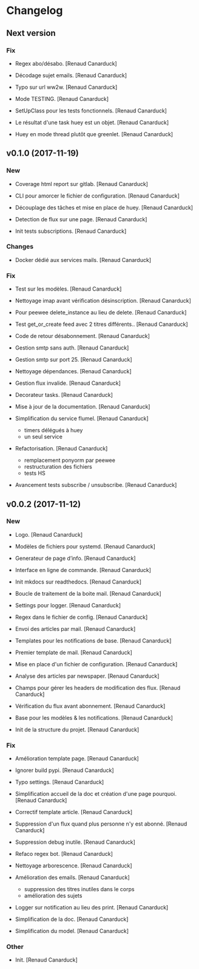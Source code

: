 # Changelog


## Next version

### Fix

* Regex abo/désabo. [Renaud Canarduck]

* Décodage sujet emails. [Renaud Canarduck]

* Typo sur url ww2w. [Renaud Canarduck]

* Mode TESTING. [Renaud Canarduck]

* SetUpClass pour les tests fonctionnels. [Renaud Canarduck]

* Le résultat d'une task huey est un objet. [Renaud Canarduck]

* Huey en mode thread plutôt que greenlet. [Renaud Canarduck]


## v0.1.0 (2017-11-19)

### New

* Coverage html report sur gitlab. [Renaud Canarduck]

* CLI pour amorcer le fichier de configuration. [Renaud Canarduck]

* Découplage des tâches et mise en place de huey. [Renaud Canarduck]

* Detection de flux sur une page. [Renaud Canarduck]

* Init tests subscriptions. [Renaud Canarduck]

### Changes

* Docker dédié aux services mails. [Renaud Canarduck]

### Fix

* Test sur les modèles. [Renaud Canarduck]

* Nettoyage imap avant vérification désinscription. [Renaud Canarduck]

* Pour peewee delete_instance au lieu de delete. [Renaud Canarduck]

* Test get_or_create feed avec 2 titres différents.. [Renaud Canarduck]

* Code de retour désabonnement. [Renaud Canarduck]

* Gestion smtp sans auth. [Renaud Canarduck]

* Gestion smtp sur port 25. [Renaud Canarduck]

* Nettoyage dépendances. [Renaud Canarduck]

* Gestion flux invalide. [Renaud Canarduck]

* Decorateur tasks. [Renaud Canarduck]

* Mise à jour de la documentation. [Renaud Canarduck]

* Simplification du service flumel. [Renaud Canarduck]

  * timers délégués à huey
  * un seul service

* Refactorisation. [Renaud Canarduck]

  * remplacement ponyorm par peewee
  * restructuration des fichiers
  * tests HS

* Avancement tests subscribe / unsubscribe. [Renaud Canarduck]


## v0.0.2 (2017-11-12)

### New

* Logo. [Renaud Canarduck]

* Modèles de fichiers pour systemd. [Renaud Canarduck]

* Generateur de page d’info. [Renaud Canarduck]

* Interface en ligne de commande. [Renaud Canarduck]

* Init mkdocs sur readthedocs. [Renaud Canarduck]

* Boucle de traitement de la boite mail. [Renaud Canarduck]

* Settings pour logger. [Renaud Canarduck]

* Regex dans le fichier de config. [Renaud Canarduck]

* Envoi des articles par mail. [Renaud Canarduck]

* Templates pour les notifications de base. [Renaud Canarduck]

* Premier template de mail. [Renaud Canarduck]

* Mise en place d'un fichier de configuration. [Renaud Canarduck]

* Analyse des articles par newspaper. [Renaud Canarduck]

* Champs pour gérer les headers de modification des flux. [Renaud Canarduck]

* Vérification du flux avant abonnement. [Renaud Canarduck]

* Base pour les modèles & les notifications. [Renaud Canarduck]

* Init de la structure du projet. [Renaud Canarduck]

### Fix

* Amélioration template page. [Renaud Canarduck]

* Ignorer build pypi. [Renaud Canarduck]

* Typo settings. [Renaud Canarduck]

* Simplification accueil de la doc et création d'une page pourquoi. [Renaud Canarduck]

* Correctif template article. [Renaud Canarduck]

* Suppression d'un flux quand plus personne n'y est abonné. [Renaud Canarduck]

* Suppression debug inutile. [Renaud Canarduck]

* Refaco regex bot. [Renaud Canarduck]

* Nettoyage arborescence. [Renaud Canarduck]

* Amélioration des emails. [Renaud Canarduck]

  * suppression des titres inutiles dans le corps
  * amélioration des sujets

* Logger sur notification au lieu des print. [Renaud Canarduck]

* Simplification de la doc. [Renaud Canarduck]

* Simplification du model. [Renaud Canarduck]

### Other

* Init. [Renaud Canarduck]


